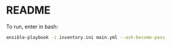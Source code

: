# README

To run, enter in bash:

```bash
ansible-playbook -i inventory.ini main.yml --ask-become-pass
```